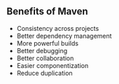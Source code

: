 ## Benefits of Maven

* Consistency across projects
* Better dependency management
* More powerful builds
* Better debugging
* Better collaboration
* Easier componentization
* Reduce duplication
